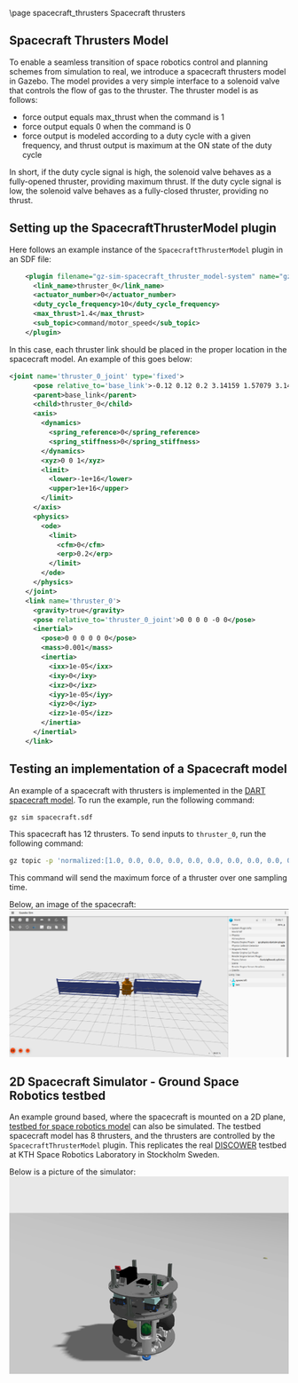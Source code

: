 \page spacecraft_thrusters Spacecraft thrusters

## Spacecraft Thrusters Model

To enable a seamless transition of space robotics control and planning schemes from simulation to real, we introduce
a spacecraft thrusters model in Gazebo. The model provides a very simple interface to a solenoid valve that controls
the flow of gas to the thruster. The thruster model is as follows:

- force output equals max_thrust when the command is 1
- force output equals 0 when the command is 0
- force output is modeled according to a duty cycle with a given frequency, and thrust output is maximum at the ON state of the duty cycle

In short, if the duty cycle signal is high, the solenoid valve behaves as a fully-opened thruster, providing maximum thrust.
If the duty cycle signal is low, the solenoid valve behaves as a fully-closed thruster, providing no thrust.

## Setting up the SpacecraftThrusterModel plugin

Here follows an example instance of the `SpacecraftThrusterModel` plugin in an SDF file:
```xml
    <plugin filename="gz-sim-spacecraft_thruster_model-system" name="gz::sim::systems::SpacecraftThrusterModel">
      <link_name>thruster_0</link_name>
      <actuator_number>0</actuator_number>
      <duty_cycle_frequency>10</duty_cycle_frequency>
      <max_thrust>1.4</max_thrust>
      <sub_topic>command/motor_speed</sub_topic>
    </plugin>
```

In this case, each thruster link should be placed in the proper location in the spacecraft model.
An example of this goes below:
```xml
<joint name='thruster_0_joint' type='fixed'>
      <pose relative_to='base_link'>-0.12 0.12 0.2 3.14159 1.57079 3.14159</pose>
      <parent>base_link</parent>
      <child>thruster_0</child>
      <axis>
        <dynamics>
          <spring_reference>0</spring_reference>
          <spring_stiffness>0</spring_stiffness>
        </dynamics>
        <xyz>0 0 1</xyz>
        <limit>
          <lower>-1e+16</lower>
          <upper>1e+16</upper>
        </limit>
      </axis>
      <physics>
        <ode>
          <limit>
            <cfm>0</cfm>
            <erp>0.2</erp>
          </limit>
        </ode>
      </physics>
    </joint>
    <link name='thruster_0'>
      <gravity>true</gravity>
      <pose relative_to='thruster_0_joint'>0 0 0 0 -0 0</pose>
      <inertial>
        <pose>0 0 0 0 0 0</pose>
        <mass>0.001</mass>
        <inertia>
          <ixx>1e-05</ixx>
          <ixy>0</ixy>
          <ixz>0</ixz>
          <iyy>1e-05</iyy>
          <iyz>0</iyz>
          <izz>1e-05</izz>
        </inertia>
      </inertial>
    </link>
```

## Testing an implementation of a Spacecraft model
An example of a spacecraft with thrusters is implemented in the [DART spacecraft model](https://app.gazebosim.org/proque/fuel/models/dart). To run the example, run the following command:
```bash
gz sim spacecraft.sdf
```

This spacecraft has 12 thrusters. To send inputs to `thruster_0`, run the following command:
```bash
gz topic -p 'normalized:[1.0, 0.0, 0.0, 0.0, 0.0, 0.0, 0.0, 0.0, 0.0, 0.0, 0.0, 0.0]' -t /dart/command/motor_speed --msgtype gz.msgs.Actuators
```

This command will send the maximum force of a thruster over one sampling time.

Below, an image of the spacecraft:
![Spacecraft](./files/spacecraft/dart.png)

## 2D Spacecraft Simulator - Ground Space Robotics testbed

An example ground based, where the spacecraft is mounted on a 2D plane, [testbed for space robotics model](https://github.com/DISCOWER/PX4-gazebo-models/tree/pr-spacecraft/models/spacecraft_2d) can also be simulated. The testbed spacecraft model has 8 thrusters, and the thrusters are controlled by the `SpacecraftThrusterModel` plugin. This replicates the real [DISCOWER](https://www.discower.io/) testbed at KTH Space Robotics Laboratory in Stockholm Sweden.

Below is a picture of the simulator:
![Spacecraft simulator](./files/spacecraft/kth_spacecraft_simulator.png)
